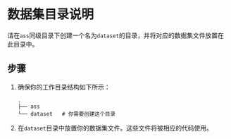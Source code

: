
# 数据集目录说明

请在`ass`同级目录下创建一个名为`dataset`的目录，并将对应的数据集文件放置在此目录中。

## 步骤

1. 确保你的工作目录结构如下所示：
   ```plaintext
   .
   ├── ass
   └── dataset   # 你需要创建这个目录
   ```

2. 在`dataset`目录中放置你的数据集文件。这些文件将被相应的代码使用。
